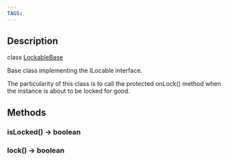 ```yaml
---
TAGS:
---
```

## Description

class [LockableBase](/classes/2.4/LockableBase)

Base class implementing the ILocable interface.

The particularity of this class is to call the protected onLock() method when the instance is about to be locked for good.

## Methods

### isLocked() &rarr; boolean


### lock() &rarr; boolean


